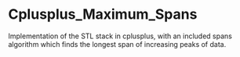 # Cplusplus_Maximum_Spans
Implementation of the STL stack in cplusplus, with an included spans algorithm which finds the longest span of increasing peaks of data.
